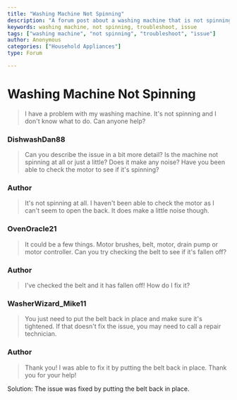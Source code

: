 ```yaml
---
title: "Washing Machine Not Spinning"
description: "A forum post about a washing machine that is not spinning and how to troubleshoot the issue."
keywords: washing machine, not spinning, troubleshoot, issue
tags: ["washing machine", "not spinning", "troubleshoot", "issue"]
author: Anonymous
categories: ["Household Appliances"]
type: Forum

---
```


<div class=<div class="initial-post">

# Washing Machine Not Spinning

> I have a problem with my washing machine. It's not spinning and I don't know what to do. Can anyone help?

</div>

<div class="reply technician">

### DishwashDan88
> Can you describe the issue in a bit more detail? Is the machine not spinning at all or just a little? Does it make any noise? Have you been able to check the motor to see if it's spinning?
</div>

<div class="reply author">

### Author
> It's not spinning at all. I haven't been able to check the motor as I can't seem to open the back. It does make a little noise though.
</div>

<div class="reply technician">

### OvenOracle21
> It could be a few things. Motor brushes, belt, motor, drain pump or motor controller. Can you try checking the belt to see if it's fallen off?
</div>

<div class="reply author">

### Author
> I've checked the belt and it has fallen off! How do I fix it?
</div>

<div class="reply technician">

### WasherWizard_Mike11
> You just need to put the belt back in place and make sure it's tightened. If that doesn't fix the issue, you may need to call a repair technician.
</div>

<div class="reply author">

### Author
> Thank you! I was able to fix it by putting the belt back in place. Thank you for your help!
</div>

Solution: The issue was fixed by putting the belt back in place.
